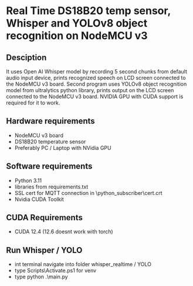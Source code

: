 # Real Time DS18B20 temp sensor, Whisper and YOLOv8 object recognition on NodeMCU v3
## Desciption
It uses Open AI Whisper model by recording 5 second chunks from default audio input device, prints recognized speech on LCD screen connected to the NodeMCU v3 board. Second program uses YOLOv8 object recognition model from ultralytics python library, prints output on the LCD screen connected to the NodeMCU v3 board. NVIDIA GPU with CUDA support is required for it to work.

## Hardware requirements
- NodeMCU v3 board
- DS18B20 temperature sensor
- Preferably PC / Laptop with NVidia GPU

## Software requirements
- Python 3.11
- libraries from requirements.txt
- SSL cert for MQTT connection in \\python_subscriber\\cert.crt
- Nvidia CUDA Toolkit

## CUDA Requirements
- CUDA 12.4 (12.6 doesnt work with torch)

## Run Whisper / YOLO
- int terminal navigate into folder whisper_realtime / YOLO
- type Scripts\Activate.ps1 for venv
- type python .\main.py
